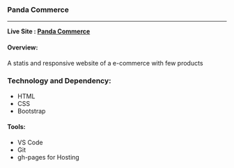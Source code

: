 ### Panda Commerce
---
**Live Site : [Panda Commerce](https://shounaksarker.github.io/panda-commerce)**


#### Overview:
A statis and responsive website of a e-commerce with few products

### Technology and Dependency:
* HTML
* CSS
* Bootstrap

#### Tools:
* VS Code
* Git
* gh-pages for Hosting
